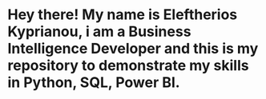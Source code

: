# Hey there! My name is Eleftherios Kyprianou, i am a Business Intelligence Developer and this is my repository to demonstrate my skills in Python, SQL, Power BI. 
